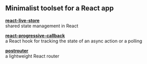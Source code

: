 ## Minimalist toolset for a React app

**[react-live-store](https://www.npmjs.com/package/react-live-store)**<br>
shared state management in React

**[react-progressive-callback](https://www.npmjs.com/package/react-progressive-callback)**<br>
a React hook for tracking the state of an async action or a polling

**[postrouter](https://www.npmjs.com/package/postrouter)**<br>
a lightweight React router
